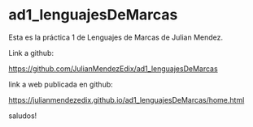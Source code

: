 # ad1_lenguajesDeMarcas

Esta es la práctica 1 de Lenguajes de Marcas de Julian Mendez.

Link a github:

https://github.com/JulianMendezEdix/ad1_lenguajesDeMarcas

link a web publicada en github:

https://julianmendezedix.github.io/ad1_lenguajesDeMarcas/home.html

saludos!
